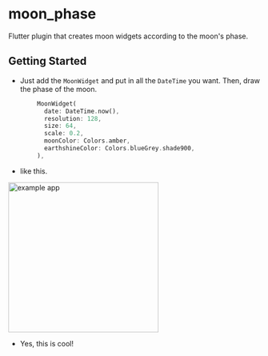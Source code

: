 # moon_phase

Flutter plugin that creates moon widgets according to the moon's phase.

## Getting Started
- Just add the `MoonWidget` and put in all the `DateTime` you want. Then, draw the phase of the moon.
```dart
        MoonWidget(
          date: DateTime.now(),
          resolution: 128,
          size: 64,
          scale: 0.2,
          moonColor: Colors.amber,
          earthshineColor: Colors.blueGrey.shade900,
        ),
```

- like this.  
<img src="https://user-images.githubusercontent.com/68217334/136396376-bd536827-03ef-4c3b-9de7-03d8b6d8fa3e.png" alt="example app" width="300"/>


- Yes, this is cool!
